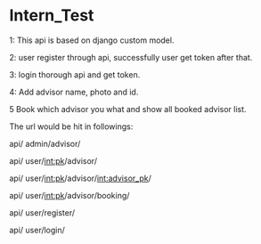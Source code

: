 # Intern_Test

1: This api is based on django custom model.

2: user register through api, successfully user get token after that.

3: login thorough api and get token.

4: Add advisor name, photo and id.

5 Book which advisor you what and show all booked advisor list.


The url would be hit in followings:

api/ admin/advisor/

api/ user/<int:pk>/advisor/

api/ user/<int:pk>/advisor/<int:advisor_pk>/

api/ user/<int:pk>/advisor/booking/

api/ user/register/

api/ user/login/
